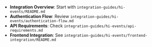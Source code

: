 - **Integration Overview**: Start with `integration-guides/hi-events/README.md`
- **Authentication Flow**: Review `integration-guides/hi-events/authentication-flow.md`
- **API Requirements**: Check `integration-guides/hi-events/api-requirements.md`
- **Frontend Integration**: See `integration-guides/hi-events/frontend-integration/README.md`
